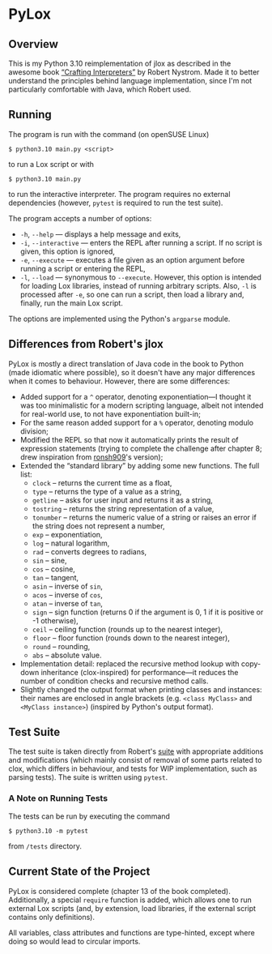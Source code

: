 # PyLox

## Overview

This is my Python 3.10 reimplementation of jlox as described in the awesome book [“Crafting Interpreters”](https://craftinginterpreters.com/) by Robert Nystrom. Made it to better understand the principles behind language implementation, since I'm not particularly comfortable with Java, which Robert used.

## Running

The program is run with the command (on openSUSE Linux)
```console
$ python3.10 main.py <script>
```
to run a Lox script or with
```console
$ python3.10 main.py
```
to run the interactive interpreter. The program requires no external dependencies (however, `pytest` is required to run the test suite).

The program accepts a number of options:
- `-h`, `--help` — displays a help message and exits,
- `-i`, `--interactive` — enters the REPL after running a script. If no script is given, this option is ignored,
- `-e`, `--execute` — executes a file given as an option argument before running a script or entering the REPL,
- `-l`, `--load` — synonymous to `--execute`. However, this option is intended for loading Lox libraries, instead of running arbitrary scripts. Also, `-l` is processed after `-e`, so one can run a script, then load a library and, finally, run the main Lox script.

The options are implemented using the Python's `argparse` module.

## Differences from Robert's jlox

PyLox is mostly a direct translation of Java code in the book to Python (made idiomatic where possible), so it doesn't have any major differences when it comes to behaviour. However, there are some differences:

- Added support for a `^` operator, denoting exponentiation—I thought it was too minimalistic for a modern scripting language, albeit not intended for real-world use, to not have exponentiation built-in;
- For the same reason added support for a `%` operator, denoting modulo division;
- Modified the REPL so that now it automatically prints the result of expression statements (trying to complete the challenge after chapter 8; drew inspiration from [ronsh909](https://github.com/ronsh909)'s version);
- Extended the “standard library” by adding some new functions. The full list:
  * `clock` – returns the current time as a float,
  * `type` – returns the type of a value as a string,
  * `getline` – asks for user input and returns it as a string,
  * `tostring` – returns the string representation of a value,
  * `tonumber` – returns the numeric value of a string or raises an error if the string does not represent a number,
  * `exp` – exponentiation,
  * `log` – natural logarithm,
  * `rad` – converts degrees to radians,
  * `sin` – sine,
  * `cos` – cosine,
  * `tan` – tangent,
  * `asin` – inverse of `sin`,
  * `acos` – inverse of `cos`,
  * `atan` – inverse of `tan`,
  * `sign` – sign function (returns 0 if the argument is 0, 1 if it is positive or -1 otherwise),
  * `ceil` – ceiling function (rounds up to the nearest integer),
  * `floor` – floor function (rounds down to the nearest integer),
  * `round` – rounding,
  * `abs` – absolute value.
- Implementation detail: replaced the recursive method lookup with copy-down inheritance (clox-inspired) for performance—it reduces the number of condition checks and recursive method calls.
- Slightly changed the output format when printing classes and instances: their names are enclosed in angle brackets (e.g. `<class MyClass>` and `<MyClass instance>`) (inspired by Python's output format).

## Test Suite

The test suite is taken directly from Robert's [suite](https://github.com/munificent/craftinginterpreters/tree/master/test) with appropriate additions and modifications (which mainly consist of removal of some parts related to clox, which differs in behaviour, and tests for WIP implementation, such as parsing tests). The suite is written using `pytest`.

### A Note on Running Tests

The tests can be run by executing the command
```console
$ python3.10 -m pytest
```
from `/tests` directory.

## Current State of the Project

PyLox is considered complete (chapter 13 of the book completed). Additionally, a special `require` function is added, which allows one to run external Lox scripts (and, by extension, load libraries, if the external script contains only definitions).

All variables, class attributes and functions are type-hinted, except where doing so would lead to circular imports.
